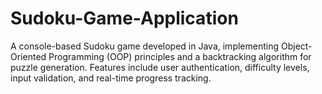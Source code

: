 # Sudoku-Game-Application
A console-based Sudoku game developed in Java, implementing Object-Oriented Programming (OOP) principles and a backtracking algorithm for puzzle generation. Features include user authentication, difficulty levels, input validation, and real-time progress tracking.
